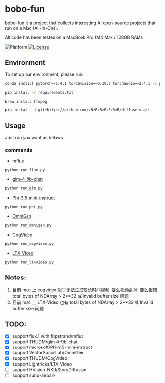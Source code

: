 # bobo-fun

bobo-fun is a project that collects interesting AI open-source projects that run on a Mac (All-In-One).

All code has been tested on a MacBook Pro (M4 Max / 128GB RAM).

![Platform](https://img.shields.io/badge/platform-macOS-blue?style=flat-square)
[![License](https://img.shields.io/badge/License-Apache%202.0-blue.svg)](https://opensource.org/license/apache-2-0)

## Environment
To set up our environment, please run:
```sh
conda install pytorch==2.4.1 torchvision==0.19.1 torchaudio==2.4.1 -c pytorch
```
```sh
pip install -r requirements.txt
```
```sh
brew install ffmpeg
```
```sh
pip install -U git+https://github.com/zRzRzRzRzRzRzR/diffusers.git
```

## Usage
Just run you want as belows

### commands

- [mflux](https://github.com/filipstrand/mflux)
```sh
python run_flux.py
```

- [glm-4-9b-chat](https://huggingface.co/THUDM/glm-4-9b-chat)
```sh
python run_glm.py
```

- [Phi-3.5-mini-instruct](https://huggingface.co/microsoft/Phi-3.5-mini-instruct)
```sh
python run_phi.py
```

- [OmniGen](https://github.com/VectorSpaceLab/OmniGen)
```sh
python run_omnigen.py
```

- [CogVideo](https://github.com/THUDM/CogVideo)
```sh
python run_cogvideo.py
```

- [LTX-Video](https://github.com/Lightricks/LTX-Video)
```sh
python run_ltxvideo.py
```

## Notes:
1. 目前 mac 上 cogvideo 似乎无法生成较长时间视频, 要么视频乱掉, 要么报错 total bytes of NDArray > 2**32 或 Invalid buffer size 问题
2. 目前 mac 上 LTX-Video 也有 total bytes of NDArray > 2**32 或 Invalid buffer size 问题

## TODO:
- [x] support flux.1 with filipstrand/mflux
- [x] support THUDM/glm-4-9b-chat
- [x] support microsoft/Phi-3.5-mini-instruct
- [x] support VectorSpaceLab/OmniGen
- [x] support THUDM/CogVideo
- [X] support Lightricks/LTX-Video
- [ ] support HVision-NKU/StoryDiffusion
- [ ] support suno-ai/bark
